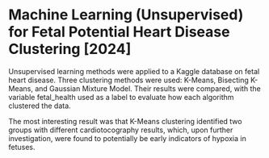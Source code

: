 # Machine Learning (Unsupervised) for Fetal Potential Heart Disease Clustering [2024]

Unsupervised learning methods were applied to a Kaggle database on fetal heart disease. Three clustering methods were used: K-Means, Bisecting K-Means, and Gaussian Mixture Model. Their results were compared, with the variable fetal_health used as a label to evaluate how each algorithm clustered the data.

The most interesting result was that K-Means clustering identified two groups with different cardiotocography results, which, upon further investigation, were found to potentially be early indicators of hypoxia in fetuses.